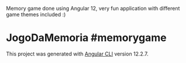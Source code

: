 Memory game done using Angular 12, very fun application with different game themes included :)

# JogoDaMemoria #memorygame

This project was generated with [Angular CLI](https://github.com/angular/angular-cli) version 12.2.7.

